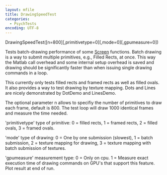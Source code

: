 ```yaml
---
layout: mfile
title: DrawingSpeedTest
categories:
  - PsychTests
encoding: UTF-8
---
```


DrawingSpeedTest([n=800][,primitivetype=0][,mode=0][,gpumeasure=0])

Tests batch-drawing performance of some [Screen](/docs/Screen) functions. Batch drawing
is a way to submit multiple primitives, e.g., Filled Rects, at once. This
way the Matlab call overhead and some internal setup overhead is saved
and drawing should be significantly faster than when issuing single
drawing commands in a loop.

This currently only tests filled rects and framed rects as well as filled
ovals. It also provides a way to test drawing by texture mapping.
Dots and Lines are nicely demonstrated by DotDemo and LinesDemo.

The optional parameter n allows to specifiy the number of primitives to
draw each frame, default is 800. The test loop will draw 1000 identical
frames and measure the time needed.

'primitivetype' type of primitive: 0 = filled rects, 1 = framed rects, 2
\= filled ovals, 3 = framed ovals.

'mode' type of drawing: 0 = One by one submission (slowest), 1 = batch
submission, 2 = texture mapping for drawing, 3 = texture mapping with
batch submission of textures.

'gpumeasure' measurement type: 0 = Only on cpu. 1 = Measure exact
execution time of drawing commands on GPU's that support this feature.
Plot result at end of run.
